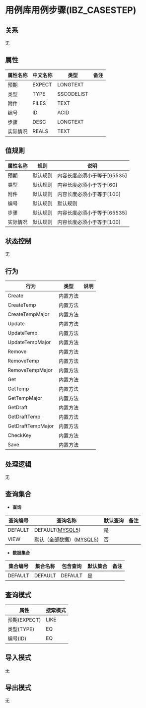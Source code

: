 # 用例库用例步骤(IBZ_CASESTEP)

  

## 关系
无

## 属性

| 属性名称        |    中文名称    | 类型     |  备注  |
| --------   |------------| -----   |  -------- | 
|预期|EXPECT|LONGTEXT|&nbsp;|
|类型|TYPE|SSCODELIST|&nbsp;|
|附件|FILES|TEXT|&nbsp;|
|编号|ID|ACID|&nbsp;|
|步骤|DESC|LONGTEXT|&nbsp;|
|实际情况|REALS|TEXT|&nbsp;|

## 值规则
| 属性名称    | 规则    |  说明  |
| --------   |------------| ----- | 
|预期|默认规则|内容长度必须小于等于[65535]|
|类型|默认规则|内容长度必须小于等于[60]|
|附件|默认规则|内容长度必须小于等于[100]|
|编号|默认规则|默认规则|
|步骤|默认规则|内容长度必须小于等于[65535]|
|实际情况|默认规则|内容长度必须小于等于[100]|

## 状态控制

无


## 行为
| 行为    | 类型    |  说明  |
| --------   |------------| ----- | 
|Create|内置方法|&nbsp;|
|CreateTemp|内置方法|&nbsp;|
|CreateTempMajor|内置方法|&nbsp;|
|Update|内置方法|&nbsp;|
|UpdateTemp|内置方法|&nbsp;|
|UpdateTempMajor|内置方法|&nbsp;|
|Remove|内置方法|&nbsp;|
|RemoveTemp|内置方法|&nbsp;|
|RemoveTempMajor|内置方法|&nbsp;|
|Get|内置方法|&nbsp;|
|GetTemp|内置方法|&nbsp;|
|GetTempMajor|内置方法|&nbsp;|
|GetDraft|内置方法|&nbsp;|
|GetDraftTemp|内置方法|&nbsp;|
|GetDraftTempMajor|内置方法|&nbsp;|
|CheckKey|内置方法|&nbsp;|
|Save|内置方法|&nbsp;|

## 处理逻辑
无

## 查询集合

* **查询**

| 查询编号 | 查询名称       | 默认查询 |   备注|
| --------  | --------   | --------   | ----- |
|DEFAULT|DEFAULT([MYSQL5](../../appendix/query_MYSQL5.md#IbzLibCaseStep_Default))|是|&nbsp;|
|VIEW|默认（全部数据）([MYSQL5](../../appendix/query_MYSQL5.md#IbzLibCaseStep_View))|否|&nbsp;|

* **数据集合**

| 集合编号 | 集合名称   |  包含查询  | 默认集合 |   备注|
| --------  | --------   | -------- | --------   | ----- |
|DEFAULT|DEFAULT|DEFAULT|是|&nbsp;|

## 查询模式
| 属性      |    搜索模式     |
| --------   |------------|
|预期(EXPECT)|LIKE|
|类型(TYPE)|EQ|
|编号(ID)|EQ|

## 导入模式
无


## 导出模式
无
